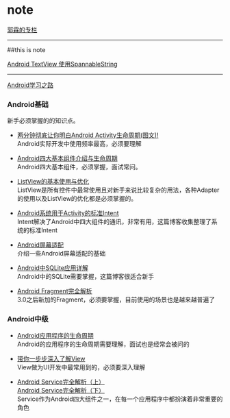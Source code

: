# note

[郭霖的专栏](http://blog.csdn.net/sinyu890807/article/list/0)

-------

##this is note

[Android TextView 使用SpannableString](android/notes/android_textview_span.md)



------------

[Android学习之路](http://www.stormzhang.com/android/2014/07/07/learn-android-from-rookie/)

### Android基础

新手必须掌握的的知识点。

* [两分钟彻底让你明白Android Activity生命周期(图文)!](android/basic/activity_lifecycle/android_activity_life_cycle.md)   
Android实际开发中使用频率最高，必须要理解

* [Android四大基本组件介绍与生命周期](android/basic/basic_component/basic_component.md)   
Android四大基本组件，必须掌握，面试常问。
  
* [ListView的基本使用与优化](android/basic/listview/listview.md)   
ListView是所有控件中最常使用且对新手来说比较复杂的用法，各种Adapter的使用以及ListView的优化都是必须掌握的。  

* [Android系统用于Activity的标准Intent](android/basic/intent_activity/intent_activity.md)   
Intent解决了Android中四大组件的通讯，非常有用，这篇博客收集整理了系统的标准Intent

* [Android屏幕适配](android/basic/compatible_screens/compatible_screens.md)   
介绍一些Android屏幕适配的基础

* [Android中SQLite应用详解](android/basic/android_sqlite/android_sqlite.md)   
Android中的SQLite需要掌握，这篇博客很适合新手

* [Android Fragment完全解析](android/basic/android_fragment/android_fragment.md)   
3.0之后新加的Fragment，必须要掌握，目前使用的场景也是越来越普遍了

### Android中级

* [Android应用程序的生命周期](android/midlevel/android_application_lifecycle/android_application_lifecycle.md)   
Android的应用程序的生命周期需要理解，面试也是经常会被问的

* [带你一步步深入了解View](android/midlevel/view_inflate/view_inflate.md)   
View做为UI开发中最常用到的，必须要深入理解

* [ Android Service完全解析（上）](http://blog.csdn.net/guolin_blog/article/details/11952435)   
  [ Android Service完全解析（下）](http://blog.csdn.net/guolin_blog/article/details/9797169)   
Service作为Android四大组件之一，在每一个应用程序中都扮演着非常重要的角色
